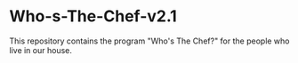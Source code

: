 # Who-s-The-Chef-v2.1

This repository contains the program "Who's The Chef?" for the people who live in our house.
